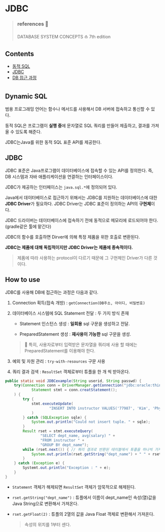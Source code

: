 # JDBC

> ### references 🔗   
> DATABASE SYSTEM CONCEPTS ⛵️ 7th edition

## Contents		
* [동적 SQL](https://github.com/mingeun2154/CS/tree/main/DB/JDBC#dynamic-sql)
* [JDBC](https://github.com/mingeun2154/CS/tree/main/DB/JDBC#jdbc-1)
* [DB 접근 과정](https://github.com/mingeun2154/CS/tree/main/DB/JDBC#how-to-use)

#    

## Dynamic SQL
범용 프로그래밍 언어는 함수나 메서드를 사용해서 DB 서버에 접속하고 통신할 수 있다. 

동적 SQL은 프로그램이 **실행 중**에 문자열로 SQL 쿼리를 만들어 제출하고, 결과를 가져올 수 있도록 해준다.

JDBC는Java를 위한 동적 SQL 표준 API를 제공한다.

## JDBC

JDBC 표준은 Java프로그램이 데이터베이스에 접속할 수 있는 API를 정의한다. 즉, DB 시스템과 자바 애플리케이션을 연결하는 인터페이스이다.

JDBC가 제공하는 인터페이스는 `java.sql.*`에 정의되어 있다.

Java에서 데이터베이스로 접근하기 위해서는 JDBC를 지원하는 데이터베이스에 대한 **JDBC Driver**가 필요하다. JDBC Driver는 JDBC 표준이 정의하는 API의 **구현체**이다.

JDBC 드라이버는 데이터베이스에 접속하기 전에 동적으로 메모리에 로드되어야 한다. (gradle같은 툴에 맡긴다)

JDBC의 함수를 호출하면 Dirver에 의해 특정 제품을 위한 호출로 변환된다.

**JDBC는 제품에 대해 독립적이지만 JDBC Driver는 제품에 종속적이다.** 

> 제품에 따라 사용하는 protocol이 다르기 때문에 그 구현체인 Driver가 다른 것이다.

## How to use
JDBC를 사용해 DB에 접근하는 과정은 다음과 같다.

1. Connection 획득(접속 개방) : `getConnection(DB주소, 아이디, 비밀번호)`

2. 데이터베이스 시스템에 SQL Statement 전달 : 두 가지 방식 존재

	* Statement 인스턴스 생성 : **일회용** sql 구문을 생성하고 전달.

	* PreparedStatement 생성 : **재사용이 가능한** sql 구문을 생성.

	> 🚨 특히, 사용자로부터 입력받은 문자열을 쿼리에 사용 할 때에는 PreparedStatement를 이용해야 한다.

3. 예외 및 자원 관리 : `try-with-resources` 구문 사용

4. 쿼리 결과 검색 : `ResultSet` 객체로부터 튜플을 한 개 씩 받아온다.

```Java
public static void JDBCexample(String userid, String passwd) {
	try(Connection conn = DriverManager.getConnection("jdbc:oracle:thin;@db.yale.edu:1521:univdb", userid, passwd);
			Statement stmt = conn.creatStatement();
	) {
		try {
			stmt.executeUpdate(
					"INSERT INTO instructor VALUES('77987', 'Kim', 'Physics', 98000);"
			)
		} catch (SQLException sqle) {
			System.out.println("Could not insert tuple. " + sqle);
		}
		Result rset = stmt.executeQuery(
				"SELECT dept_name, avg(salary) " + 
				"FROM instructor " + 
				"GROUP BY dept_name");
		while (rset.next()) { // 쿼리 결과로 반환된 테이블에서 튜플을 하나씩 가져온다. 더 이상 가져올 게 없으면 false.
			System.out.println(rset.getString("dept_name") + " " + rset.getFloat(2));
		}
	} catch (Exception e) {
		Systemt.out.println("Exception : " + e);
	}
}
```

* `Statement` 객체가 해제되면 `ResultSet` 객체가 암묵적으로 해제된다.

* `rset.getString("dept_name")` : 튜플에서 이름이 dept_name인 속성(열)값을 Java String으로 변환해서 가져온다.

* `rset.getFloat(2)` : 튜플의 2열의 값을 Java Float 객체로 변환해서 가져온다.

	> 속성의 위치를 1부터 센다.
